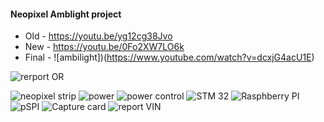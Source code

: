 

#### Neopixel Amblight project
- Old - https://youtu.be/yg12cg38Jvo
- New - https://youtu.be/0Fo2XW7LO6k
- Final - ![ambilight])(https://www.youtube.com/watch?v=dcxjG4acU1E)

![rerport OR](pictures/zakljucekOR.png)

![neopixel strip](pictures/Neopixel_strip.png)
![power](pictures/power.png)
![power control](pictures/power_control.png)
![STM 32](pictures/STM32.png)
![Rasphberry PI](pictures/Rasphberry_PI.png)
![pSPI](pictures/SPI.png)
![Capture card](pictures/CaptureCard.png)
![report VIN](pictures/zakljucekVIN.png)

